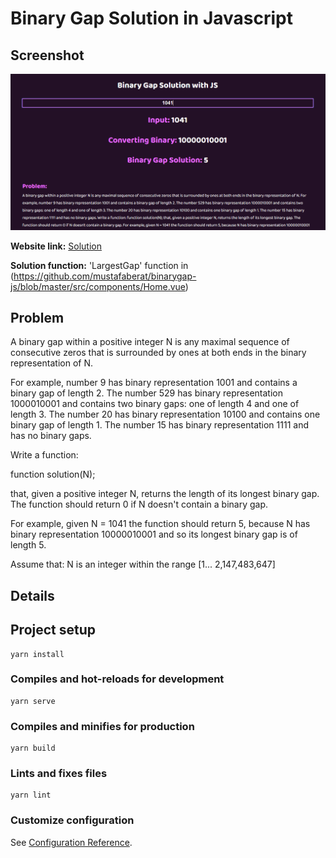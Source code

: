 # Binary Gap Solution in Javascript

## Screenshot
![Screenshot of web](https://github.com/mustafaberat/binarygap-js/blob/master/src/assets/screenshot.PNG)

**Website link:** [Solution](https://binarygap-js.now.sh/)

**Solution function:** 'LargestGap' function in (https://github.com/mustafaberat/binarygap-js/blob/master/src/components/Home.vue)

## Problem
A binary gap within a positive integer N is any maximal sequence of consecutive zeros that is surrounded by ones at both ends in the binary representation of N.

For example, number 9 has binary representation 1001 and contains a binary gap of length 2. The number 529 has binary representation 1000010001 and contains two binary gaps: one of length 4 and one of length 3. The number 20 has binary representation 10100 and contains one binary gap of length 1. The number 15 has binary representation 1111 and has no binary gaps.

Write a function:

function solution(N);

that, given a positive integer N, returns the length of its longest binary gap. The function should return 0 if N doesn't contain a binary gap.

For example, given N = 1041 the function should return 5, because N has binary representation 10000010001 and so its longest binary gap is of length 5.

Assume that:
N is an integer within the range [1... 2,147,483,647]




## Details

## Project setup
```
yarn install
```

### Compiles and hot-reloads for development
```
yarn serve
```

### Compiles and minifies for production
```
yarn build
```

### Lints and fixes files
```
yarn lint
```

### Customize configuration
See [Configuration Reference](https://cli.vuejs.org/config/).
